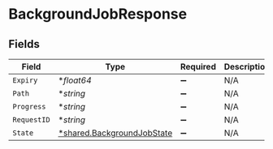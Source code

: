 # BackgroundJobResponse


## Fields

| Field                                                                          | Type                                                                           | Required                                                                       | Description                                                                    |
| ------------------------------------------------------------------------------ | ------------------------------------------------------------------------------ | ------------------------------------------------------------------------------ | ------------------------------------------------------------------------------ |
| `Expiry`                                                                       | **float64*                                                                     | :heavy_minus_sign:                                                             | N/A                                                                            |
| `Path`                                                                         | **string*                                                                      | :heavy_minus_sign:                                                             | N/A                                                                            |
| `Progress`                                                                     | **string*                                                                      | :heavy_minus_sign:                                                             | N/A                                                                            |
| `RequestID`                                                                    | **string*                                                                      | :heavy_minus_sign:                                                             | N/A                                                                            |
| `State`                                                                        | [*shared.BackgroundJobState](../../../pkg/models/shared/backgroundjobstate.md) | :heavy_minus_sign:                                                             | N/A                                                                            |